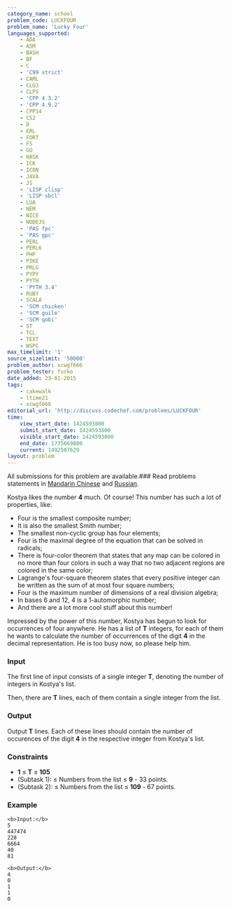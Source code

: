 ```yaml
---
category_name: school
problem_code: LUCKFOUR
problem_name: 'Lucky Four'
languages_supported:
    - ADA
    - ASM
    - BASH
    - BF
    - C
    - 'C99 strict'
    - CAML
    - CLOJ
    - CLPS
    - 'CPP 4.3.2'
    - 'CPP 4.9.2'
    - CPP14
    - CS2
    - D
    - ERL
    - FORT
    - FS
    - GO
    - HASK
    - ICK
    - ICON
    - JAVA
    - JS
    - 'LISP clisp'
    - 'LISP sbcl'
    - LUA
    - NEM
    - NICE
    - NODEJS
    - 'PAS fpc'
    - 'PAS gpc'
    - PERL
    - PERL6
    - PHP
    - PIKE
    - PRLG
    - PYPY
    - PYTH
    - 'PYTH 3.4'
    - RUBY
    - SCALA
    - 'SCM chicken'
    - 'SCM guile'
    - 'SCM qobi'
    - ST
    - TCL
    - TEXT
    - WSPC
max_timelimit: '1'
source_sizelimit: '50000'
problem_author: xcwgf666
problem_tester: furko
date_added: 23-01-2015
tags:
    - cakewalk
    - ltime21
    - xcwgf666
editorial_url: 'http://discuss.codechef.com/problems/LUCKFOUR'
time:
    view_start_date: 1424593800
    submit_start_date: 1424593800
    visible_start_date: 1424593800
    end_date: 1735669800
    current: 1492507629
layout: problem
---
```

All submissions for this problem are available.###  Read problems statements in [Mandarin Chinese](http://www.codechef.com/download/translated/LTIME21/mandarin/LUCKFOUR.pdf) and [Russian](http://www.codechef.com/download/translated/LTIME21/russian/LUCKFOUR.pdf).

Kostya likes the number **4** much. Of course! This number has such a lot of properties, like:

- Four is the smallest composite number;
- It is also the smallest Smith number;
- The smallest non-cyclic group has four elements;
- Four is the maximal degree of the equation that can be solved in radicals;
- There is four-color theorem that states that any map can be colored in no more than four colors in such a way that no two adjacent regions are colored in the same color;
- Lagrange's four-square theorem states that every positive integer can be written as the sum of at most four square numbers;
- Four is the maximum number of dimensions of a real division algebra;
- In bases 6 and 12, 4 is a 1-automorphic number;
- And there are a lot more cool stuff about this number!

Impressed by the power of this number, Kostya has begun to look for occurrences of four anywhere. He has a list of **T** integers, for each of them he wants to calculate the number of occurrences of the digit **4** in the decimal representation. He is too busy now, so please help him.

### Input

The first line of input consists of a single integer **T**, denoting the number of integers in Kostya's list.

Then, there are **T** lines, each of them contain a single integer from the list.

### Output

Output **T** lines. Each of these lines should contain the number of occurences of the digit **4** in the respective integer from Kostya's list.

### Constraints

- **1** ≤ **T** ≤ **105**
- (Subtask 1):  ≤ Numbers from the list ≤ **9** - 33 points.
- (Subtask 2):  ≤ Numbers from the list ≤ **109** - 67 points.

### Example

```
<b>Input:</b>
5
447474
228
6664
40
81

<b>Output:</b>
4
0
1
1
0

```